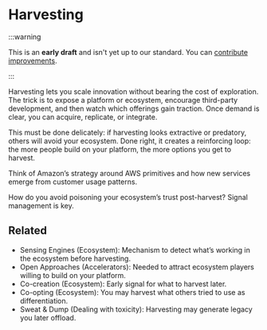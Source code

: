 # Harvesting

:::warning

This is an **early draft** and isn't yet up to our standard.
You can [contribute improvements](https://github.com/dave1010/wardley-leadership-strategies).

:::


Harvesting lets you scale innovation without bearing the cost of exploration. The trick is to expose a platform or ecosystem, encourage third-party development, and then watch which offerings gain traction. Once demand is clear, you can acquire, replicate, or integrate.

This must be done delicately: if harvesting looks extractive or predatory, others will avoid your ecosystem. Done right, it creates a reinforcing loop: the more people build on your platform, the more options you get to harvest.

Think of Amazon’s strategy around AWS primitives and how new services emerge from customer usage patterns.

How do you avoid poisoning your ecosystem’s trust post-harvest? Signal management is key.

## Related

- Sensing Engines (Ecosystem): Mechanism to detect what’s working in the ecosystem before harvesting.
- Open Approaches (Accelerators): Needed to attract ecosystem players willing to build on your platform.
- Co-creation (Ecosystem): Early signal for what to harvest later.
- Co-opting (Ecosystem): You may harvest what others tried to use as differentiation.
- Sweat & Dump (Dealing with toxicity): Harvesting may generate legacy you later offload.
